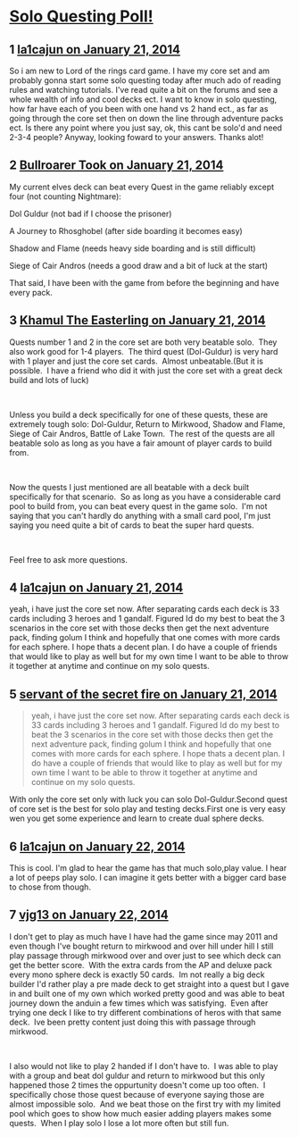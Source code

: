 # [Solo Questing Poll!](https://community.fantasyflightgames.com/topic/97500-solo-questing-poll/)

## 1 [la1cajun on January 21, 2014](https://community.fantasyflightgames.com/topic/97500-solo-questing-poll/?do=findComment&comment=960333)

So i am new to Lord of the rings card game. I have my core set and am probably gonna start some solo questing today after much ado of reading rules and watching tutorials. I've read quite a bit on the forums and see a whole wealth of info and cool decks ect. I want to know in solo questing, how far have each of you been with one hand vs 2 hand ect., as far as going through the core set then on down the line through adventure packs ect. Is there any point where you just say, ok, this cant be solo'd and need 2-3-4 people? Anyway, looking foward to your answers. Thanks alot!

## 2 [Bullroarer Took on January 21, 2014](https://community.fantasyflightgames.com/topic/97500-solo-questing-poll/?do=findComment&comment=960356)

My current elves deck can beat every Quest in the game reliably except four (not counting Nightmare):

Dol Guldur (not bad if I choose the prisoner)

A Journey to Rhosghobel (after side boarding it becomes easy)

Shadow and Flame (needs heavy side boarding and is still difficult)

Siege of Cair Andros (needs a good draw and a bit of luck at the start)

That said, I have been with the game from before the beginning and have every pack.

## 3 [Khamul The Easterling on January 21, 2014](https://community.fantasyflightgames.com/topic/97500-solo-questing-poll/?do=findComment&comment=960407)

Quests number 1 and 2 in the core set are both very beatable solo.  They also work good for 1-4 players.  The third quest (Dol-Guldur) is very hard with 1 player and just the core set cards.  Almost unbeatable.(But it is possible.  I have a friend who did it with just the core set with a great deck build and lots of luck) 

 

Unless you build a deck specifically for one of these quests, these are extremely tough solo: Dol-Guldur, Return to Mirkwood, Shadow and Flame, Siege of Cair Andros, Battle of Lake Town.  The rest of the quests are all beatable solo as long as you have a fair amount of player cards to build from.  

 

Now the quests I just mentioned are all beatable with a deck built specifically for that scenario.  So as long as you have a considerable card pool to build from, you can beat every quest in the game solo.  I'm not saying that you can't hardly do anything with a small card pool, I'm just saying you need quite a bit of cards to beat the super hard quests.   

 

Feel free to ask more questions.

## 4 [la1cajun on January 21, 2014](https://community.fantasyflightgames.com/topic/97500-solo-questing-poll/?do=findComment&comment=960421)

yeah, i have just the core set now. After separating cards each deck is 33 cards including 3 heroes and 1 gandalf. Figured Id do my best to beat the 3 scenarios in the core set with those decks then get the next adventure pack, finding golum I think and hopefully that one comes with more cards for each sphere. I hope thats a decent plan. I do have a couple of friends that would like to play as well but for my own time I want to be able to throw it together at anytime and continue on my solo quests.

## 5 [servant of the secret fire on January 21, 2014](https://community.fantasyflightgames.com/topic/97500-solo-questing-poll/?do=findComment&comment=960449)

> yeah, i have just the core set now. After separating cards each deck is 33 cards including 3 heroes and 1 gandalf. Figured Id do my best to beat the 3 scenarios in the core set with those decks then get the next adventure pack, finding golum I think and hopefully that one comes with more cards for each sphere. I hope thats a decent plan. I do have a couple of friends that would like to play as well but for my own time I want to be able to throw it together at anytime and continue on my solo quests.

With only the core set only with luck you can solo Dol-Guldur.Second quest of core set is the best for solo play and testing decks.First one is very easy wen you get some experience and learn to create dual sphere decks.

## 6 [la1cajun on January 22, 2014](https://community.fantasyflightgames.com/topic/97500-solo-questing-poll/?do=findComment&comment=961113)

This is cool. I'm glad to hear the game has that much solo,play value. I hear a lot of peeps play solo. I can imagine it gets better with a bigger card base to chose from though.

## 7 [vjg13 on January 22, 2014](https://community.fantasyflightgames.com/topic/97500-solo-questing-poll/?do=findComment&comment=961138)

I don't get to play as much have I have had the game since may 2011 and even though I've bought return to mirkwood and over hill under hill I still play passage through mirkwood over and over just to see which deck can get the better score.  With the extra cards from the AP and deluxe pack  every mono sphere deck is exactly 50 cards.  Im not really a big deck builder I'd rather play a pre made deck to get straight into a quest but I gave in and built one of my own which worked pretty good and was able to beat journey down the anduin a few times which was satisfying.  Even after trying one deck I like to try different combinations of heros with that same deck.  Ive been pretty content just doing this with passage through mirkwood. 

 

I also would not like to play 2 handed if I don't have to.  I was able to play with a group and beat dol guldur and return to mirkwood but this only happened those 2 times the oppurtunity doesn't come up too often.  I specifically chose those quest because of everyone saying those are almost impossible solo.  And we beat those on the first try with my limited pool which goes to show how much easier adding players makes some quests.  When I play solo I lose a lot more often but still fun.

